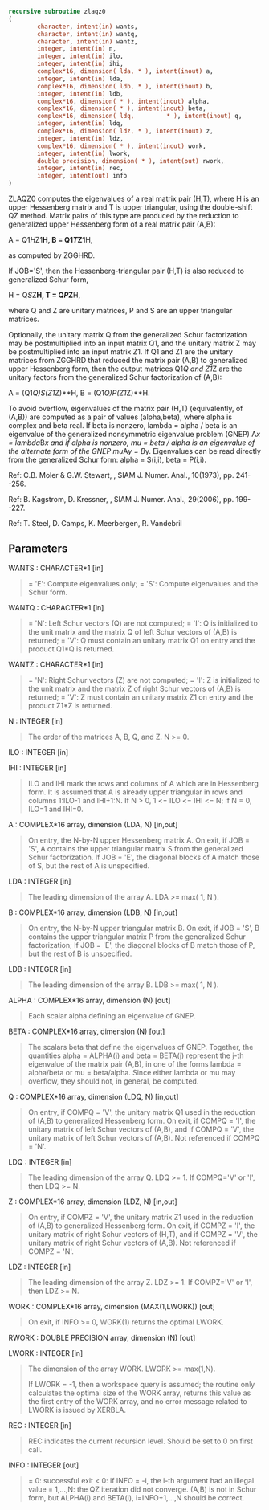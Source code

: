 ```fortran
recursive subroutine zlaqz0
(
        character, intent(in) wants,
        character, intent(in) wantq,
        character, intent(in) wantz,
        integer, intent(in) n,
        integer, intent(in) ilo,
        integer, intent(in) ihi,
        complex*16, dimension( lda, * ), intent(inout) a,
        integer, intent(in) lda,
        complex*16, dimension( ldb, * ), intent(inout) b,
        integer, intent(in) ldb,
        complex*16, dimension( * ), intent(inout) alpha,
        complex*16, dimension( * ), intent(inout) beta,
        complex*16, dimension( ldq,         * ), intent(inout) q,
        integer, intent(in) ldq,
        complex*16, dimension( ldz, * ), intent(inout) z,
        integer, intent(in) ldz,
        complex*16, dimension( * ), intent(inout) work,
        integer, intent(in) lwork,
        double precision, dimension( * ), intent(out) rwork,
        integer, intent(in) rec,
        integer, intent(out) info
)
```

ZLAQZ0 computes the eigenvalues of a real matrix pair (H,T),
where H is an upper Hessenberg matrix and T is upper triangular,
using the double-shift QZ method.
Matrix pairs of this type are produced by the reduction to
generalized upper Hessenberg form of a real matrix pair (A,B):

A = Q1*H*Z1**H,  B = Q1*T*Z1**H,

as computed by ZGGHRD.

If JOB='S', then the Hessenberg-triangular pair (H,T) is
also reduced to generalized Schur form,

H = Q*S*Z**H,  T = Q*P*Z**H,

where Q and Z are unitary matrices, P and S are an upper triangular
matrices.

Optionally, the unitary matrix Q from the generalized Schur
factorization may be postmultiplied into an input matrix Q1, and the
unitary matrix Z may be postmultiplied into an input matrix Z1.
If Q1 and Z1 are the unitary matrices from ZGGHRD that reduced
the matrix pair (A,B) to generalized upper Hessenberg form, then the
output matrices Q1*Q and Z1*Z are the unitary factors from the
generalized Schur factorization of (A,B):

A = (Q1*Q)*S*(Z1*Z)**H,  B = (Q1*Q)*P*(Z1*Z)**H.

To avoid overflow, eigenvalues of the matrix pair (H,T) (equivalently,
of (A,B)) are computed as a pair of values (alpha,beta), where alpha is
complex and beta real.
If beta is nonzero, lambda = alpha / beta is an eigenvalue of the
generalized nonsymmetric eigenvalue problem (GNEP)
A*x = lambda*B*x
and if alpha is nonzero, mu = beta / alpha is an eigenvalue of the
alternate form of the GNEP
mu*A*y = B*y.
Eigenvalues can be read directly from the generalized Schur
form:
alpha = S(i,i), beta = P(i,i).

Ref: C.B. Moler & G.W. Stewart, , SIAM J. Numer. Anal., 10(1973),
pp. 241--256.

Ref: B. Kagstrom, D. Kressner, , SIAM J. Numer.
Anal., 29(2006), pp. 199--227.

Ref: T. Steel, D. Camps, K. Meerbergen, R. Vandebril

## Parameters
WANTS : CHARACTER*1 [in]
> = 'E': Compute eigenvalues only;
> = 'S': Compute eigenvalues and the Schur form.

WANTQ : CHARACTER*1 [in]
> = 'N': Left Schur vectors (Q) are not computed;
> = 'I': Q is initialized to the unit matrix and the matrix Q
> of left Schur vectors of (A,B) is returned;
> = 'V': Q must contain an unitary matrix Q1 on entry and
> the product Q1*Q is returned.

WANTZ : CHARACTER*1 [in]
> = 'N': Right Schur vectors (Z) are not computed;
> = 'I': Z is initialized to the unit matrix and the matrix Z
> of right Schur vectors of (A,B) is returned;
> = 'V': Z must contain an unitary matrix Z1 on entry and
> the product Z1*Z is returned.

N : INTEGER [in]
> The order of the matrices A, B, Q, and Z.  N >= 0.

ILO : INTEGER [in]

IHI : INTEGER [in]
> ILO and IHI mark the rows and columns of A which are in
> Hessenberg form.  It is assumed that A is already upper
> triangular in rows and columns 1:ILO-1 and IHI+1:N.
> If N > 0, 1 <= ILO <= IHI <= N; if N = 0, ILO=1 and IHI=0.

A : COMPLEX*16 array, dimension (LDA, N) [in,out]
> On entry, the N-by-N upper Hessenberg matrix A.
> On exit, if JOB = 'S', A contains the upper triangular
> matrix S from the generalized Schur factorization.
> If JOB = 'E', the diagonal blocks of A match those of S, but
> the rest of A is unspecified.

LDA : INTEGER [in]
> The leading dimension of the array A.  LDA >= max( 1, N ).

B : COMPLEX*16 array, dimension (LDB, N) [in,out]
> On entry, the N-by-N upper triangular matrix B.
> On exit, if JOB = 'S', B contains the upper triangular
> matrix P from the generalized Schur factorization;
> If JOB = 'E', the diagonal blocks of B match those of P, but
> the rest of B is unspecified.

LDB : INTEGER [in]
> The leading dimension of the array B.  LDB >= max( 1, N ).

ALPHA : COMPLEX*16 array, dimension (N) [out]
> Each scalar alpha defining an eigenvalue
> of GNEP.

BETA : COMPLEX*16 array, dimension (N) [out]
> The scalars beta that define the eigenvalues of GNEP.
> Together, the quantities alpha = ALPHA(j) and
> beta = BETA(j) represent the j-th eigenvalue of the matrix
> pair (A,B), in one of the forms lambda = alpha/beta or
> mu = beta/alpha.  Since either lambda or mu may overflow,
> they should not, in general, be computed.

Q : COMPLEX*16 array, dimension (LDQ, N) [in,out]
> On entry, if COMPQ = 'V', the unitary matrix Q1 used in
> the reduction of (A,B) to generalized Hessenberg form.
> On exit, if COMPQ = 'I', the unitary matrix of left Schur
> vectors of (A,B), and if COMPQ = 'V', the unitary matrix
> of left Schur vectors of (A,B).
> Not referenced if COMPQ = 'N'.

LDQ : INTEGER [in]
> The leading dimension of the array Q.  LDQ >= 1.
> If COMPQ='V' or 'I', then LDQ >= N.

Z : COMPLEX*16 array, dimension (LDZ, N) [in,out]
> On entry, if COMPZ = 'V', the unitary matrix Z1 used in
> the reduction of (A,B) to generalized Hessenberg form.
> On exit, if COMPZ = 'I', the unitary matrix of
> right Schur vectors of (H,T), and if COMPZ = 'V', the
> unitary matrix of right Schur vectors of (A,B).
> Not referenced if COMPZ = 'N'.

LDZ : INTEGER [in]
> The leading dimension of the array Z.  LDZ >= 1.
> If COMPZ='V' or 'I', then LDZ >= N.

WORK : COMPLEX*16 array, dimension (MAX(1,LWORK)) [out]
> On exit, if INFO >= 0, WORK(1) returns the optimal LWORK.

RWORK : DOUBLE PRECISION array, dimension (N) [out]

LWORK : INTEGER [in]
> The dimension of the array WORK.  LWORK >= max(1,N).
> 
> If LWORK = -1, then a workspace query is assumed; the routine
> only calculates the optimal size of the WORK array, returns
> this value as the first entry of the WORK array, and no error
> message related to LWORK is issued by XERBLA.

REC : INTEGER [in]
> REC indicates the current recursion level. Should be set
> to 0 on first call.

INFO : INTEGER [out]
> = 0: successful exit
> < 0: if INFO = -i, the i-th argument had an illegal value
> = 1,...,N: the QZ iteration did not converge.  (A,B) is not
> in Schur form, but ALPHA(i) and
> BETA(i), i=INFO+1,...,N should be correct.
